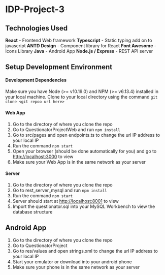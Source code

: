 # IDP-Project-3

## Technologies Used

<b>React</b> - Frontend Web framework
<b>Typescript</b> - Static typing add on to javascript
<b>ANTD Design</b> - Component library for React
<b>Font Awesome</b> - Icons Library
<b>Java</b> - Android App
<b>Node.js / Express</b> - REST API server

## Setup Development Environment

#### Development Dependencies

Make sure you have Node (>= v10.19.0) and NPM (>= v6.13.4) installed in your local machine.
Clone to your local directory using the command `git clone <git repoo url here>`

#### Web App

1. Go to the directory of where you clone the repo
2. Go to QuestionatorProjectWeb and run `npm install`
3. Go to src/pages and open endpoints.ts to change the url IP address to your local IP
4. Run the command `npm start`
5. Open your browser (should be done automatically for you) and go to [http://localhost:3000](http://localhost:3000) to view
6. Make sure your Web App is in the same network as your server

#### Server

1. Go to the directory of where you clone the repo
2. Go to rest_server_mysql and run `npm install`
3. Run the command `npm start`
4. Server should start at [http://localhost:8001](http://localhost:8001) to view
5. Import the questionator.sql into your MySQL Workbench to view the database structure

## Android App

1. Go to the directory of where you clone the repo
2. Go to QuestionatorProject
3. Go to res/values and open strings.xml to change the url IP address to your local IP
4. Start your emulator or download into your android phone
5. Make sure your phone is in the same network as your server
